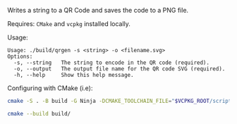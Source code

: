 Writes a string to a QR Code and saves the code to a PNG file.

Requires: `CMake` and `vcpkg` installed locally.

Usage:

```
Usage: ./build/qrgen -s <string> -o <filename.svg>
Options:
  -s, --string   The string to encode in the QR code (required).
  -o, --output   The output file name for the QR code SVG (required).
  -h, --help     Show this help message.
```

Configuring with CMake (i.e):

```bash
cmake -S . -B build -G Ninja -DCMAKE_TOOLCHAIN_FILE="$VCPKG_ROOT/scripts/buildsystems/vcpkg.cmake" -D CMAKE_BUILD_TYPE=RelWithDebInfo -D CMAKE_EXPORT_COMPILE_COMMANDS=ON

cmake --build build/
```
